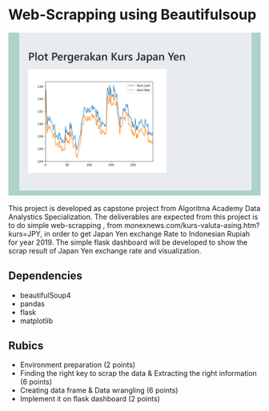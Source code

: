 # Web-Scrapping using Beautifulsoup

![](asset/kurs.png)

This project is developed as capstone project from Algoritma Academy Data Analystics Specialization. The deliverables are expected from this project is to do simple web-scrapping , from monexnews.com/kurs-valuta-asing.htm?kurs=JPY, in order to get Japan Yen exchange Rate to Indonesian Rupiah for year 2019. 
The simple flask dashboard will be developed to show the scrap result of Japan Yen exchange rate and visualization. 

## Dependencies

- beautifulSoup4
- pandas
- flask
- matplotlib


## Rubics

- Environment preparation (2 points)
- Finding the right key to scrap the data  & Extracting the right information (6 points)
- Creating data frame & Data wrangling (6 points)
- Implement it on flask dashboard (2 points)


